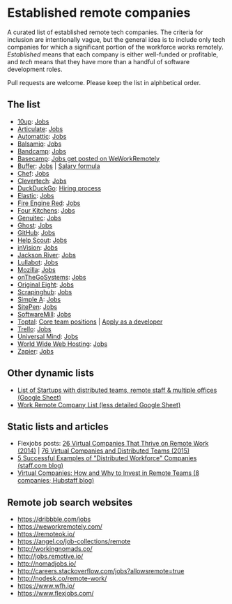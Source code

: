 # Established remote companies

A curated list of established remote tech companies. The criteria for inclusion are intentionally vague, but the general idea is to include only tech companies for which a significant portion of the workforce works remotely. *Established* means that each company is either well-funded or profitable, and *tech* means that they have more than a handful of software development roles.

Pull requests are welcome. Please keep the list in alphbetical order.

## The list

* [10up](http://10up.com): [Jobs](http://10up.com/careers/)
* [Articulate](https://articulate.com): [Jobs](https://en-au.articulate.com/company/careers.php)
* [Automattic](https://automattic.com): [Jobs](https://automattic.com/work-with-us/)
* [Balsamiq](https://balsamiq.com/): [Jobs](https://balsamiq.com/company/jobs/)
* [Bandcamp](https://bandcamp.com): [Jobs](https://bandcamp.com/jobs)
* [Basecamp](https://basecamp.com): [Jobs get posted on WeWorkRemotely](https://weworkremotely.com/)
* [Buffer](https://buffer.com): [Jobs](https://buffer.com/journey) | [Salary formula](https://open.bufferapp.com/introducing-open-salaries-at-buffer-including-our-transparent-formula-and-all-individual-salaries/)
* [Chef](https://www.chef.io/): [Jobs](https://www.chef.io/careers/)
* [Clevertech](http://www.clevertech.biz/): [Jobs](http://hire.clevertech.biz/)
* [DuckDuckGo](https://duckduckgo.com): [Hiring process](https://duck.co/help/company/hiring)
* [Elastic](https://www.elastic.co/): [Jobs](https://www.elastic.co/about/careers)
* [Fire Engine Red](http://fire-engine-red.com/): [Jobs](http://fire-engine-red.com/about/#careers)
* [Four Kitchens](http://fourkitchens.com/): [Jobs](http://fourkitchens.com/careers/)
* [Genuitec](http://www.genuitec.com): [Jobs](http://www.genuitec.com/company/careers/)
* [Ghost](https://ghost.org/): [Jobs](https://ghost.org/careers/)
* [GitHub](https://github.com): [Jobs](https://github.com/about/jobs)
* [Help Scout](http://www.helpscout.net/): [Jobs](http://www.helpscout.net/careers/)
* [inVision](http://www.invisionapp.com/): [Jobs](http://www.invisionapp.com/company#jobs)
* [Jackson River](http://www.jacksonriver.com/): [Jobs](http://www.jacksonriver.com/about/jobs)
* [Lullabot](https://www.lullabot.com/): [Jobs](https://www.lullabot.com/jobs)
* [Mozilla](https://mozilla.org): [Jobs](https://careers.mozilla.org/en-US/listings/?location=remote)
* [onTheGoSystems](https://www.onthegosystems.com): [Jobs](https://www.onthegosystems.com/jobs/)
* [Original Eight](https://origineight.net/): [Jobs](https://origineight.recruiterbox.com/)
* [Scrapinghub](http://scrapinghub.com): [Jobs](http://scrapinghub.com/jobs/)
* [Simple A](http://www.simplea.com): [Jobs](http://www.simplea.com/About/Careers/)
* [SitePen](https://www.sitepen.com/): [Jobs](https://www.sitepen.com/about/jobs.html)
* [SoftwareMill](https://softwaremill.com/): [Jobs](https://softwaremill.com/join-us/)
* [Toptal](http://www.toptal.com/): [Core team positions](http://www.toptal.com/careers) | [Apply as a developer](http://www.toptal.com/developers)
* [Trello](https://trello.com): [Jobs](https://trello.com/jobs)
* [Universal Mind](http://www.universalmind.com/): [Jobs](http://www.universalmind.com/careers/)
* [World Wide Web Hosting](http://www.wwwh.com/): [Jobs](http://www.wwwh.com/careers/)
* [Zapier](https://zapier.com/): [Jobs](https://zapier.com/jobs/)

## Other dynamic lists

* [List of Startups with distributed teams, remote staff & multiple offices (Google Sheet)](https://docs.google.com/spreadsheets/d/1uDdDyheNY_-Z3MtuNoFdBYBooBnUTmlYCOZ3VhcN9Sw/edit)
* [Work Remote Company List (less detailed Google Sheet)](https://docs.google.com/spreadsheets/d/1tETz3dWHkbzbXAMZ9XXdR0VKhhite-i_ON_Ei3TjFSc/edit)
 
## Static lists and articles

* Flexjobs posts: [26 Virtual Companies That Thrive on Remote Work (2014)](https://www.flexjobs.com/blog/post/25-virtual-companies-that-thrive-on-remote-work/) | [76 Virtual Companies and Distributed Teams (2015)](https://www.flexjobs.com/blog/post/76-virtual-companies-and-distributed-teams/)
* [5 Successful Examples of "Distributed Workforce" Companies (staff.com blog)](http://www.staff.com/blog/5-successful-examples-of-distributed-workforce-companies/)
* [Virtual Companies: How and Why to Invest in Remote Teams (8 companies; Hubstaff blog)](http://blog.hubstaff.com/successful-virtual-companies-around-the-world/)

## Remote job search websites

* https://dribbble.com/jobs
* https://weworkremotely.com/
* https://remoteok.io/
* https://angel.co/job-collections/remote
* http://workingnomads.co/
* http://jobs.remotive.io/
* http://nomadjobs.io/
* http://careers.stackoverflow.com/jobs?allowsremote=true
* http://nodesk.co/remote-work/
* https://www.wfh.io/
* https://www.flexjobs.com/
